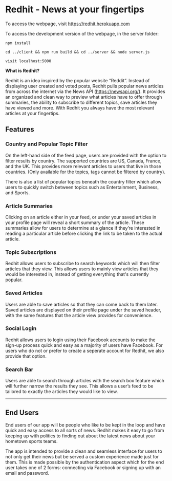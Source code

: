 # Redhit - News at your fingertips
To access the webpage, visit https://redhit.herokuapp.com

To access the development version of the webpage, in the server folder:

```
npm install
```

```
cd ../client && npm run build && cd ../server && node server.js
```

```
visit localhost:5000
```

**What is Redhit?**

Redhit is an idea inspired by the popular website “Reddit”. Instead of displaying user created and voted posts, Redhit pulls popular news articles from across the internet via the News API (https://newsapi.org/). It provides an organized and clean way to preview what articles have to offer through summaries, the ability to subscribe to different topics, save articles they have viewed and more. With Redhit you always have the most relevant articles at your fingertips.





## Features

### Country and Popular Topic Filter

On the left-hand side of the feed page, users are provided with the option to filter results by country. The supported countries are US, Canada, France, and the UK. This provides more relevant articles to users that live in those countries. (Only available for the topics, tags cannot be filtered by country).

There is also a list of popular topics beneath the country filter which allow users to quickly switch between topics such as Entertainment, Business, and Sports.

### Article Summaries

Clicking on an article either in your feed, or under your saved articles in your profile page will reveal a short summary of the article. These summaries allow for users to determine at a glance if they’re interested in reading a particular article before clicking the link to be taken to the actual article.

### Topic Subscriptions

Redhit allows users to subscribe to search keywords which will then filter articles that they view. This allows users to mainly view articles that they would be interested in, instead of getting everything that's currently popular. 

### Saved Articles

Users are able to save articles so that they can come back to them later. Saved articles are displayed on their profile page under the saved header, with the same features that the article view provides for convenience.

### Social Login

Redhit allows users to login using their Facebook accounts to make the sign-up process quick and easy as a majority of users have Facebook. For users who do not or prefer to create a seperate account for Redhit, we also provide that option. 

### Search Bar

Users are able to search through articles with the search box feature which will further narrow the results they see. This allows a user’s feed to be tailored to exactly the articles they would like to view.


------


## End Users

End users of our app will be people who like to be kept in the loop and have quick and easy access to all sorts of news. Redhit makes it easy to go from keeping up with politics to finding out about the latest news about your hometown sports teams. 

The app is intended to provide a clean and seamless interface for users to not only get their news but be served a custom experience made just for them. This is made possible by the authentication aspect which for the end user takes one of 2 forms: connecting via Facebook or signing up with an email and password. 
